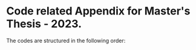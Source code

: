 # Code related Appendix for Master's Thesis - 2023. 
The codes are structured in the following order: 
